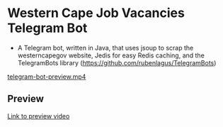 # Western Cape Job Vacancies Telegram Bot

- A Telegram bot, written in Java, that uses jsoup to scrap the westerncapegov website,
  Jedis for easy Redis caching, and the TelegramBots library (https://github.com/rubenlagus/TelegramBots)

[telegram-bot-preview.mp4](telegram-bot-preview.mp4)

## Preview
[Link to preview video](https://drive.google.com/file/d/1CpAhu_H7oeGd-xRssoiGfZDsJtbwnq3q/view?usp=sharing)
